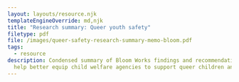 ```yaml
---
layout: layouts/resource.njk
templateEngineOverride: md,njk
title: "Research summary: Queer youth safety"
filetype: pdf
file: /images/queer-safety-research-summary-memo-bloom.pdf
tags:
  - resource
description: Condensed summary of Bloom Works findings and recommendations to
  help better equip child welfare agencies to support queer children and youth.
---
```

